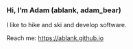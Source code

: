 ### Hi, I’m Adam (ablank, adam_bear)
I like to hike and ski and develop software.

Reach me: https://ablank.github.io
